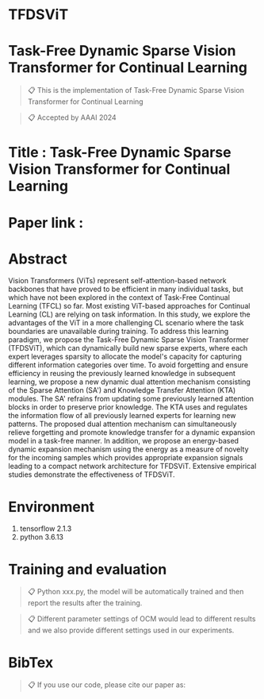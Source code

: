 # TFDSViT

# Task-Free Dynamic Sparse Vision Transformer for Continual Learning

>📋 This is the implementation of Task-Free Dynamic Sparse Vision Transformer for Continual Learning

>📋 Accepted by AAAI 2024

# Title : Task-Free Dynamic Sparse Vision Transformer for Continual Learning

# Paper link : 


# Abstract

Vision Transformers (ViTs) represent self-attention-based network backbones that have proved to be efficient in many individual tasks, but which have not been explored in the context of Task-Free Continual Learning (TFCL) so far. Most existing ViT-based approaches for Continual Learning (CL) are relying on task information. In this study, we explore the advantages of the ViT in a more challenging CL scenario where the task boundaries are unavailable during training. To address this learning paradigm, we propose the Task-Free Dynamic Sparse Vision Transformer (TFDSViT), which can dynamically build new sparse experts, where each expert leverages sparsity to allocate the model's capacity for capturing different information categories over time. To avoid forgetting and ensure efficiency in reusing the previously learned knowledge in subsequent learning, we propose a new dynamic dual attention mechanism consisting of the Sparse Attention (SA') and Knowledge Transfer Attention (KTA) modules. The SA' refrains from updating some previously learned attention blocks in order to preserve prior knowledge. The KTA uses and regulates the information flow of all previously learned experts for learning new patterns. The proposed dual attention mechanism can simultaneously relieve forgetting and promote knowledge transfer for a dynamic expansion model in a task-free manner. In addition, we propose an energy-based dynamic expansion mechanism using the energy as a measure of novelty for the incoming samples which provides appropriate expansion signals leading to a compact network architecture for TFDSViT. Extensive empirical studies demonstrate the effectiveness of TFDSViT.

# Environment

1. tensorflow 2.1.3
2. python 3.6.13

# Training and evaluation

>📋 Python xxx.py, the model will be automatically trained and then report the results after the training.

>📋 Different parameter settings of OCM would lead to different results and we also provide different settings used in our experiments.

# BibTex
>📋 If you use our code, please cite our paper as:



